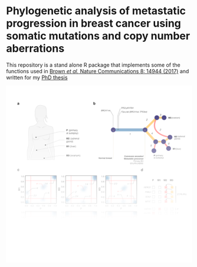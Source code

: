 # Phylogenetic analysis of metastatic progression in breast cancer using somatic mutations and copy number aberrations

This repository is a stand alone R package that implements some of the functions used in [Brown *et al.* Nature Communications 8: 14944 (2017)](https://www.nature.com/articles/ncomms14944) and written for my [PhD thesis](https://difusion.ulb.ac.be/vufind/Record/ULB-DIPOT:oai:dipot.ulb.ac.be:2013/260251/Holdings)

![Front page](https://github.com/ndbrown6/CNtu/blob/master/ext/CNtu.png)

